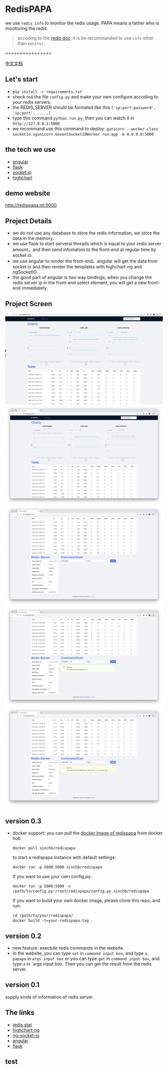 # RedisPAPA
we use `redis info` to monitor the redis usage. PAPA means a father who is monitoring the redis.
>  accoding to the [redis doc](http://redis.io/commands/info), it is be recommanded to use `info` other than `monitor`.

================

[中文文档](https://github.com/sinchb/redispapa/blob/master/README_CN.md)

## Let's start
- `pip install -r requirements.txt`
- check out the file `config.py` and make your own configure accoding to your redis servers.
- the REDIS_SERVER should be formated like this `['ip:port:password', 'ip:port', .....]`
- type this command `python run.py`, then you can watch it in `http://127.0.0.1:5000`
- we recommand use this command to deploy: `gunicorn --worker-class socketio.sgunicorn.GeventSocketIOWorker run:app -b 0.0.0.0:5000`

## the tech we use
- [angular](https://github.com/angular/angular)
- [flask](https://github.com/mitsuhiko/flask)
- [socket.io](http://socket.io/)
- [highchart](http://www.highcharts.com/)

## demo website
http://redispapa.ml:5000


## Project Details
- we do not use any database to store the redis information, we store the data in the memory.
- we use flask to start serveral threads which is equal to your redis server amount，and then send infomation to the front-end at regular time by socket.io.
- we use angular to render the front-end。angular will get the data from socket.io and then render the templates with highchart-ng and ngSocketIO.
- the good part of angular is two way bindings, when you change the redis server ip in the front-end select element, you will get a new front-end immediately.

## Project Screen
![1](https://raw.githubusercontent.com/no13bus/redispapa/master/screen/1.png)
![2](https://raw.githubusercontent.com/no13bus/redispapa/master/screen/2.png)
![3](https://raw.githubusercontent.com/no13bus/redispapa/master/screen/3.png)
![version 0.2](https://raw.githubusercontent.com/no13bus/redispapa/master/screen/4.png)
![version 0.2](https://raw.githubusercontent.com/no13bus/redispapa/master/screen/5.png)

## version 0.3
- docker support: you can pull the [docker image of redispapa](https://registry.hub.docker.com/u/sinchb/redispapa/) from docker hub

  ```
  docker pull sinchb/redispapa
  ```

  to start a redispapa instance with default settings:

  ```
  docker run -p 5000:5000 sinchb/redispapa
  ```

  If you want to use your own config.py:

  ```
  docker run -p 5000:5000 -v /path/to/config.py:/root/redispapa/config.py sinchb/redispapa
  ```

  If you want to build your own docker image, please clone this repo, and run:

  ```
  cd /path/to/your/redispapa/
  docker build -t=your-redispapa-tag .
  ```

## version 0.2
- new feature: exectute redis commands in the website.
- In the website, you can type `set` in `command input box`, and type `a, papapa` in `args input box`
or you can type `get` in `command input box`, and type `a` in `args input box. Then you can get the result
from the redis server.

## version 0.1
supply kinds of information of redis server

## The links
- [redis stat](https://github.com/junegunn/redis-stat)
- [highchart-ng](https://github.com/pablojim/highcharts-ng)
- [ng-socket-io](https://github.com/mbenford/ngSocketIO)
- [angular](https://github.com/angular/angular)
- [flask](https://github.com/mitsuhiko/flask)

## test
